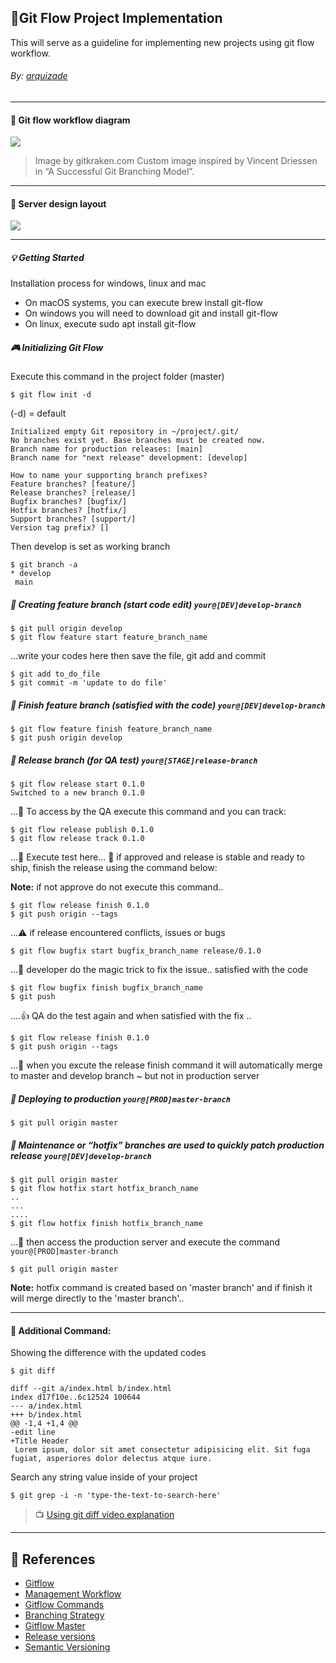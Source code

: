 ## :speech_balloon:Git Flow Project Implementation
This will serve as a guideline for implementing new projects using git flow workflow. 

###### By: [arquizade](https://github.com/arquizade")
-------------
#### :bookmark: Git flow workflow diagram

![](https://1v5ymx3zt3y73fq5gy23rtnc-wpengine.netdna-ssl.com/wp-content/uploads/2021/03/git-flow-4.svg)

> Image by gitkraken.com
> Custom image inspired by Vincent Driessen in “A Successful Git Branching Model”.
-------------
#### :bookmark: Server design layout
![](https://docs.google.com/drawings/d/e/2PACX-1vTl0_x8AEl95GC7XEAX8oejkpo6zuJ-XcwmBEeabKvq8ZqRllFCm0pPNyop52iQSg1Iy1DaJlcFeyMd/pub?w=1440&h=1080)

-------------

##### :bulb: Getting Started
Installation process for windows, linux and mac
- On macOS systems, you can execute brew install git-flow
- On windows you will need to download git and install git-flow
- On linux, execute sudo apt install git-flow

##### :video_game: Initializing Git Flow
Execute this command in the project folder (master)
```
$ git flow init -d
```
(-d) = default
```
Initialized empty Git repository in ~/project/.git/
No branches exist yet. Base branches must be created now.
Branch name for production releases: [main]
Branch name for "next release" development: [develop]

How to name your supporting branch prefixes?
Feature branches? [feature/]
Release branches? [release/]
Bugfix branches? [bugfix/]
Hotfix branches? [hotfix/]
Support branches? [support/]
Version tag prefix? []
```
Then develop is set as working branch
```
$ git branch -a
* develop
 main
```

##### :pushpin: Creating feature branch (start code edit) `your@[DEV]develop-branch`

```
$ git pull origin develop
$ git flow feature start feature_branch_name
```
...write your codes here then save the file, git add and commit
```
$ git add to_do_file
$ git commit -m 'update to do file'
```
##### :pushpin: Finish feature branch (satisfied with the code) `your@[DEV]develop-branch`
```
$ git flow feature finish feature_branch_name
$ git push origin develop
```

##### :pushpin: Release branch (for QA test) `your@[STAGE]release-branch`
```
$ git flow release start 0.1.0
Switched to a new branch 0.1.0
```

...:memo: To access by the QA execute this command and you can track:
```
$ git flow release publish 0.1.0
$ git flow release track 0.1.0
```

...:memo: Execute test here... :ship: if approved and release is stable and ready to ship, finish the release using the command below: 

**Note:** if not approve do not execute this command..

```
$ git flow release finish 0.1.0
$ git push origin --tags
```

...:warning: if release encountered conflicts, issues or bugs
```
$ git flow bugfix start bugfix_branch_name release/0.1.0
```
...:crystal_ball: developer do the magic trick to fix the issue.. satisfied with the code
```
$ git flow bugfix finish bugfix_branch_name
$ git push
```
....:thumbsup: QA do the test again and when satisfied with the fix ..
```
$ git flow release finish 0.1.0
$ git push origin --tags
```
...:checkered_flag: when you excute the release finish command it will automatically merge to master and develop branch ~ but not in production server

##### :pushpin: Deploying to production `your@[PROD]master-branch`
```
$ git pull origin master
```

##### :pushpin: Maintenance or “hotfix” branches are used to quickly patch production release `your@[DEV]develop-branch`
```
$ git pull origin master
$ git flow hotfix start hotfix_branch_name
..
...
....
$ git flow hotfix finish hotfix_branch_name
```
...:wrench: then access the production server and execute the command `your@[PROD]master-branch`
```
$ git pull origin master
```

**Note:** hotfix command is created based on 'master branch' and if finish it will merge directly to the 'master branch'..

-------------
#### :paperclip: Additional Command:
Showing the difference with the updated codes
```
$ git diff
```

```git
diff --git a/index.html b/index.html
index d17f10e..6c12524 100644
--- a/index.html
+++ b/index.html
@@ -1,4 +1,4 @@
-edit line
+Title Header
 Lorem ipsum, dolor sit amet consectetur adipisicing elit. Sit fuga fugiat, asperiores dolor delectus atque iure.
```

Search any string value inside of your project
```
$ git grep -i -n 'type-the-text-to-search-here'
```

> :tv: [Using git diff video explanation](https://www.youtube.com/watch?v=RophmTcbf8o)
-------------
## :book: References
- [Gitflow](https://git.logikum.hu/flow "Git Flow's Documentation")
- [Management Workflow](https://rubygarage.org/blog/git-and-release-management-workflow "A Step-by-Step Guide Git-Flow")
- [Gitflow Commands](https://www.atlassian.com/git/tutorials/comparing-workflows/gitflow-workflow "Tutorials gitflow workflow")
- [Branching Strategy](https://zepel.io/blog/5-git-workflows-to-improve-development/ "Improve your development process")
- [Gitflow Master](https://jointcenterforsatellitedataassimilation-jedi-docs.readthedocs-hosted.com/en/latest/inside/developer_tools/getting-started-with-gitflow.html "Become a Gitflow JEDI")
- [Release versions](https://levelup.gitconnected.com/semantic-versioning-with-git-flow-and-the-marvelous-way-to-go-there-b9f97b90455c "Manage your release versions")
- [Semantic Versioning](https://semver.org/ "Semantic Versioning")
